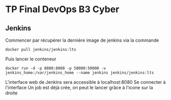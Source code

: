 # TP Final DevOps B3 Cyber

## Jenkins
Commencer par récupérer la dernière image de jenkins via la commande  
```docker
docker pull jenkins/jenkins:lts
```

Puis lancer le conteneur
```docker
docker run -d -p 8080:8080 -p 50000:50000 -v jenkins_home:/var/jenkins_home --name jenkins jenkins/jenkins:lts
```

L'interface web de Jenkins sera accessible à localhost:8080
Se connecter à l'interface
Un job est déjà crée, on peut le lancer grâce à l'icone sur la droite
